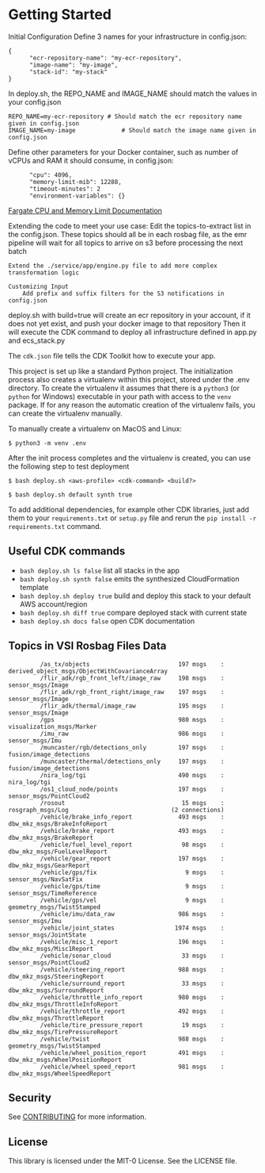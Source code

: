 
# Getting Started

Initial Configuration
    Define 3 names for your infrastructure in config.json:
    
    {
          "ecr-repository-name": "my-ecr-repository",
          "image-name": "my-image",
          "stack-id": "my-stack"
    }
     
   In deploy.sh, the REPO_NAME and IMAGE_NAME should match the values in your config.json
   
    REPO_NAME=my-ecr-repository # Should match the ecr repository name given in config.json
    IMAGE_NAME=my-image             # Should match the image name given in config.json

   
   Define other parameters for your Docker container, such as number of vCPUs and RAM it should consume, in config.json:
    
          "cpu": 4096,
          "memory-limit-mib": 12288,
          "timeout-minutes": 2
          "environment-variables": {}
   
   [Fargate CPU and Memory Limit Documentation](https://docs.aws.amazon.com/AmazonECS/latest/developerguide/AWS_Fargate.html)
   

Extending the code to meet your use case:
    Edit the topics-to-extract list in the config.json. 
        These topics should all be in each rosbag file, as the emr pipeline will wait for all topics to arrive on s3 before processing the next batch 

    Extend the ./service/app/engine.py file to add more complex transformation logic
    
    Customizing Input
        Add prefix and suffix filters for the S3 notifications in config.json
        
    


deploy.sh with build=true will create an ecr repository in your account, if it does not yet exist, and push your docker image to that repository
Then it will execute the CDK command to deploy all infrastructure defined in app.py and ecs_stack.py 
          
          
The `cdk.json` file tells the CDK Toolkit how to execute your app.

This project is set up like a standard Python project.  The initialization
process also creates a virtualenv within this project, stored under the .env
directory.  To create the virtualenv it assumes that there is a `python3`
(or `python` for Windows) executable in your path with access to the `venv`
package. If for any reason the automatic creation of the virtualenv fails,
you can create the virtualenv manually.

To manually create a virtualenv on MacOS and Linux:

```
$ python3 -m venv .env
```

After the init process completes and the virtualenv is created, you can use the following
step to test deployment

```
$ bash deploy.sh <aws-profile> <cdk-command> <build?>

$ bash deploy.sh default synth true
```


To add additional dependencies, for example other CDK libraries, just add
them to your `requirements.txt` or `setup.py` file and rerun the `pip install -r requirements.txt`
command.

## Useful CDK commands

 * `bash deploy.sh ls false`          list all stacks in the app
 * `bash deploy.sh synth false`       emits the synthesized CloudFormation template
 * `bash deploy.sh deploy true`      build and deploy this stack to your default AWS account/region
 * `bash deploy.sh diff true`        compare deployed stack with current state
 * `bash deploy.sh docs false`        open CDK documentation


## Topics in VSI Rosbag Files Data
             /as_tx/objects                         197 msgs    : derived_object_msgs/ObjectWithCovarianceArray
             /flir_adk/rgb_front_left/image_raw     198 msgs    : sensor_msgs/Image                            
             /flir_adk/rgb_front_right/image_raw    197 msgs    : sensor_msgs/Image                            
             /flir_adk/thermal/image_raw            195 msgs    : sensor_msgs/Image                            
             /gps                                   980 msgs    : visualization_msgs/Marker                    
             /imu_raw                               986 msgs    : sensor_msgs/Imu                              
             /muncaster/rgb/detections_only         197 msgs    : fusion/image_detections                      
             /muncaster/thermal/detections_only     197 msgs    : fusion/image_detections                      
             /nira_log/tgi                          490 msgs    : nira_log/tgi                                 
             /os1_cloud_node/points                 197 msgs    : sensor_msgs/PointCloud2                      
             /rosout                                 15 msgs    : rosgraph_msgs/Log                             (2 connections)
             /vehicle/brake_info_report             493 msgs    : dbw_mkz_msgs/BrakeInfoReport                 
             /vehicle/brake_report                  493 msgs    : dbw_mkz_msgs/BrakeReport                     
             /vehicle/fuel_level_report              98 msgs    : dbw_mkz_msgs/FuelLevelReport                 
             /vehicle/gear_report                   197 msgs    : dbw_mkz_msgs/GearReport                      
             /vehicle/gps/fix                         9 msgs    : sensor_msgs/NavSatFix                        
             /vehicle/gps/time                        9 msgs    : sensor_msgs/TimeReference                    
             /vehicle/gps/vel                         9 msgs    : geometry_msgs/TwistStamped                   
             /vehicle/imu/data_raw                  986 msgs    : sensor_msgs/Imu                              
             /vehicle/joint_states                 1974 msgs    : sensor_msgs/JointState                       
             /vehicle/misc_1_report                 196 msgs    : dbw_mkz_msgs/Misc1Report                     
             /vehicle/sonar_cloud                    33 msgs    : sensor_msgs/PointCloud2                      
             /vehicle/steering_report               988 msgs    : dbw_mkz_msgs/SteeringReport                  
             /vehicle/surround_report                33 msgs    : dbw_mkz_msgs/SurroundReport                  
             /vehicle/throttle_info_report          980 msgs    : dbw_mkz_msgs/ThrottleInfoReport              
             /vehicle/throttle_report               492 msgs    : dbw_mkz_msgs/ThrottleReport                  
             /vehicle/tire_pressure_report           19 msgs    : dbw_mkz_msgs/TirePressureReport              
             /vehicle/twist                         988 msgs    : geometry_msgs/TwistStamped                   
             /vehicle/wheel_position_report         491 msgs    : dbw_mkz_msgs/WheelPositionReport             
             /vehicle/wheel_speed_report            981 msgs    : dbw_mkz_msgs/WheelSpeedReport
             


## Security

See [CONTRIBUTING](CONTRIBUTING.md#security-issue-notifications) for more information.

## License

This library is licensed under the MIT-0 License. See the LICENSE file.